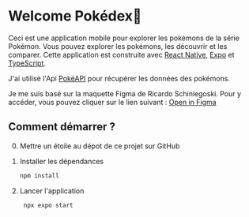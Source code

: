 # Welcome Pokédex👋

Ceci est une application mobile pour explorer les pokémons de la série Pokémon. Vous pouvez explorer les pokémons, les découvrir et les comparer. Cette application est construite avec [React Native](https://reactnative.dev/), [Expo](https://expo.dev/) et [TypeScript](https://www.typescriptlang.org/).


J'ai utilisé l'Api [PokéAPI](https://pokeapi.co/) pour récupérer les données des pokémons.

Je me suis basé sur la maquette Figma de 
Ricardo Schiniegoski. Pour y accéder, vous pouvez cliquer sur le lien suivant : [Open in Figma](https://www.figma.com/community/file/979132880663340794)

## Comment démarrer ?
0. Mettre un étoile au dépot de ce projet sur GitHub

1. Installer les dépendances

   ```bash
   npm install
   ```

2. Lancer l'application

   ```bash
    npx expo start
   ```

